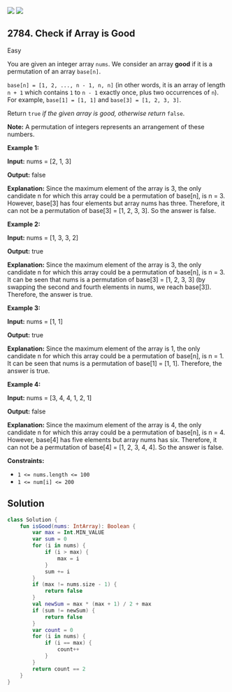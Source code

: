 [![](https://img.shields.io/github/stars/javadev/LeetCode-in-Kotlin?label=Stars&style=flat-square)](https://github.com/javadev/LeetCode-in-Kotlin)
[![](https://img.shields.io/github/forks/javadev/LeetCode-in-Kotlin?label=Fork%20me%20on%20GitHub%20&style=flat-square)](https://github.com/javadev/LeetCode-in-Kotlin/fork)

## 2784\. Check if Array is Good

Easy

You are given an integer array `nums`. We consider an array **good** if it is a permutation of an array `base[n]`.

`base[n] = [1, 2, ..., n - 1, n, n]` (in other words, it is an array of length `n + 1` which contains `1` to `n - 1` exactly once, plus two occurrences of `n`). For example, `base[1] = [1, 1]` and `base[3] = [1, 2, 3, 3]`.

Return `true` _if the given array is good, otherwise return_ `false`.

**Note:** A permutation of integers represents an arrangement of these numbers.

**Example 1:**

**Input:** nums = [2, 1, 3]

**Output:** false

**Explanation:** Since the maximum element of the array is 3, the only candidate n for which this array could be a permutation of base[n], is n = 3. However, base[3] has four elements but array nums has three. Therefore, it can not be a permutation of base[3] = [1, 2, 3, 3]. So the answer is false. 

**Example 2:**

**Input:** nums = [1, 3, 3, 2]

**Output:** true

**Explanation:** Since the maximum element of the array is 3, the only candidate n for which this array could be a permutation of base[n], is n = 3. It can be seen that nums is a permutation of base[3] = [1, 2, 3, 3] (by swapping the second and fourth elements in nums, we reach base[3]). Therefore, the answer is true.

**Example 3:**

**Input:** nums = [1, 1]

**Output:** true

**Explanation:** Since the maximum element of the array is 1, the only candidate n for which this array could be a permutation of base[n], is n = 1. It can be seen that nums is a permutation of base[1] = [1, 1]. Therefore, the answer is true.

**Example 4:**

**Input:** nums = [3, 4, 4, 1, 2, 1]

**Output:** false

**Explanation:** Since the maximum element of the array is 4, the only candidate n for which this array could be a permutation of base[n], is n = 4. However, base[4] has five elements but array nums has six. Therefore, it can not be a permutation of base[4] = [1, 2, 3, 4, 4]. So the answer is false. 

**Constraints:**

*   `1 <= nums.length <= 100`
*   `1 <= num[i] <= 200`

## Solution

```kotlin
class Solution {
    fun isGood(nums: IntArray): Boolean {
        var max = Int.MIN_VALUE
        var sum = 0
        for (i in nums) {
            if (i > max) {
                max = i
            }
            sum += i
        }
        if (max != nums.size - 1) {
            return false
        }
        val newSum = max * (max + 1) / 2 + max
        if (sum != newSum) {
            return false
        }
        var count = 0
        for (i in nums) {
            if (i == max) {
                count++
            }
        }
        return count == 2
    }
}
```